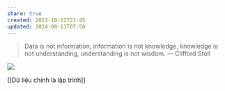 ```yaml
---
share: true
created: 2023-10-22T21:45
updated: 2024-08-13T07:58
---
```

> Data is not information, information is not knowledge, knowledge is not understanding, understanding is not wisdom.
— Clifford Stoll

![](https://mobilefreetoplay.com/wp-content/uploads/2017/10/how-to-plan-and-track-events-in-mobile-games-uncategorised.jpeg)

[[Dữ liệu chính là lập trình]]